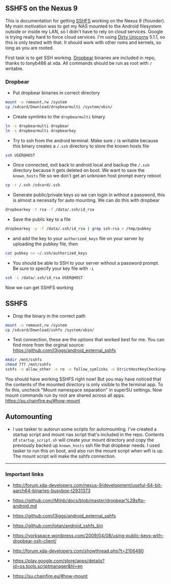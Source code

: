 ## SSHFS on the Nexus 9

This is documentation for getting [SSHFS](http://fuse.sourceforge.net/sshfs.html) working on the Nexus 9 (flounder). My main motivation was to get my NAS mounted to the Android filesystem outside or inside my LAN, so I didn't have to rely on cloud services. Google is trying really hard to force cloud services. I'm using [Dirty Unicorns](http://forum.xda-developers.com/nexus-9/orig-development/rom-dirty-unicorns-5-0-2-flounder-1-22-t3009783) 5.1.1, so this is only tested with that. It should work with other roms and kernels, so long as you are rooted.

First task is to get SSH working. [Dropbear](https://matt.ucc.asn.au/dropbear/dropbear.html) binaries are included in repo, thanks to tonyb486 at xda. All commands should be run as root with `/` writable.

### Dropbear

* Put dropbear binaries in correct directory

```bash
mount -o remount,rw /system
cp /sdcard/Download/dropbearmulti /system/xbin/
```

* Create symlinks to the `dropbearmulti` binary

```bash
ln -s dropbearmulti dropbear
ln -s dropbearmulti dropbearkey
```

* Try to ssh from the android terminal. Make sure `/` is writable because this binary creates a `/.ssh` directory to store the known hosts file

```bash
ssh USER@HOST
```

* Once connected, exit back to android local and backup the `/.ssh` directory because it gets deleted on boot. We want to save the `known_hosts` file so we don't get an unknown host prompt every reboot 

```bash
cp -r /.ssh /sdcard/.ssh
```

* Generate public/private keys so we can login in without a password, this is almost a necessity for auto mounting. We can do this with dropbear

```bash
dropbearkey -t rsa -f /data/.ssh/id_rsa
```

* Save the public key to a file

```bash
dropbearkey -y -f /data/.ssh/id_rsa | grep ssh-rsa > /tmp/pubkey

```

* and add the key to your `authorized_keys` file on your server by uploading the pubkey file, then

```bash
cat pubkey >> ~/.ssh/authorized_keys
```

* You should be able to SSH to your server without a password prompt. Be sure to specify your key file with `-i`

```bash
ssh -i /data/.ssh/id_rsa USER@HOST
```

Now we can get SSHFS working

## SSHFS

* Drop the binary in the correct path

```bash
mount -o remount,rw /system
cp /sdcard/Download/sshfs /system/xbin/
```

* Test connection, these are the options that worked best for me. You can find more from the orginal source: https://github.com/l3iggs/android_external_sshfs

```bash
mkdir /mnt/sshfs
chmod 777 /mnt/sshfs
sshfs -o allow_other -o ro -o follow_symlinks -o StrictHostKeyChecking=no -o reconnect -o TCPKeepAlive=no -o ssh_command="ssh -i /data/.ssh/id_rsa" USER@HOST:/path/on/server /mnt/sshfs
```

You should have working SSHFS right now! But you may have noticed that the contents of the mounted directory is only visible to the terminal app. To fix this, uncheck "Mount namespace separation" in superSU settings. Now mount commands run by root are shared across all apps. https://su.chainfire.eu/#how-mount

## Automounting

* I use tasker to autorun some scripts for automounting. I've created a startup script and mount nas script that's included in the repo. Contents of `startup_script.sh` will create your mount directory and copy the previously backed up `known_hosts` ssh file that dropbear needs. I used tasker to run this on boot, and also run the mount script when wifi is up. The mount script will make the sshfs connection.

---

### Important links

* http://forum.xda-developers.com/nexus-9/development/useful-64-bit-aarch64-binaries-busybox-t2931373

* https://github.com/iMilnb/docs/blob/master/dropbear%2Bsftp-android.md

* https://github.com/l3iggs/android_external_sshfs

* https://github.com/lotan/android_sshfs_bin

* https://yorkspace.wordpress.com/2009/04/08/using-public-keys-with-dropbear-ssh-client/

* http://forum.xda-developers.com/showthread.php?t=2106480

* https://play.google.com/store/apps/details?id=os.tools.scriptmanager&hl=en

* https://su.chainfire.eu/#how-mount






